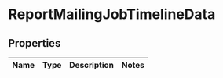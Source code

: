 
# ReportMailingJobTimelineData

## Properties
Name | Type | Description | Notes
------------ | ------------- | ------------- | -------------



